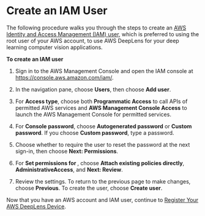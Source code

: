 # Create an IAM User<a name="deeplens-create-iam-user"></a>

The following procedure walks you through the steps to create an [AWS Identity and Access Management \(IAM\) user](http://docs.aws.amazon.com/IAM/latest/UserGuide/id_users.html), which is preferred to using the root user of your AWS account, to use AWS DeepLens for your deep learning computer vision applications\. 

**To create an IAM user**

1. Sign in to the AWS Management Console and open the IAM console at [https://console\.aws\.amazon\.com/iam/](https://console.aws.amazon.com/iam/)\.

1. In the navigation pane, choose **Users**, then choose **Add user**\.

1. For **Access type**, choose both **Programmatic Access** to call APIs of permitted AWS services and **AWS Management Console Access** to launch the AWS Management Console for permitted services\.

1. For **Console password**, choose **Autogenerated password** or **Custom password**\. If you choose **Custom password**, type a password\.

1. Choose whether to require the user to reset the password at the next sign\-in, then choose **Next: Permissions**\.

1. For **Set permissions for *<user name>***, choose **Attach existing policies directly**, **AdministrativeAccess**, and **Next: Review**\.

1. Review the settings\. To return to the previous page to make changes, choose **Previous**\. To create the user, choose **Create user**\.

Now that you have an AWS account and IAM user, continue to [Register Your AWS DeepLens Device](deeplens-getting-started-register.md)\.